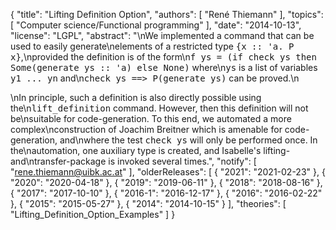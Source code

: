{
    "title": "Lifting Definition Option",
    "authors": [
        "René Thiemann"
    ],
    "topics": [
        "Computer science/Functional programming"
    ],
    "date": "2014-10-13",
    "license": "LGPL",
    "abstract": "\nWe implemented a command that can be used to easily generate\nelements of a restricted type <tt>{x :: 'a. P x}</tt>,\nprovided the definition is of the form\n<tt>f ys = (if check ys then Some(generate ys :: 'a) else None)</tt> where\n<tt>ys</tt> is a list of variables <tt>y1 ... yn</tt> and\n<tt>check ys ==> P(generate ys)</tt> can be proved.\n<p>\nIn principle, such a definition is also directly possible using the\n<tt>lift_definition</tt> command. However, then this definition will not be\nsuitable for code-generation. To this end, we automated a more complex\nconstruction of Joachim Breitner which is amenable for code-generation, and\nwhere the test <tt>check ys</tt> will only be performed once.  In the\nautomation, one auxiliary type is created, and Isabelle's lifting- and\ntransfer-package is invoked several times.",
    "notify": [
        "rene.thiemann@uibk.ac.at"
    ],
    "olderReleases": [
        {
            "2021": "2021-02-23"
        },
        {
            "2020": "2020-04-18"
        },
        {
            "2019": "2019-06-11"
        },
        {
            "2018": "2018-08-16"
        },
        {
            "2017": "2017-10-10"
        },
        {
            "2016-1": "2016-12-17"
        },
        {
            "2016": "2016-02-22"
        },
        {
            "2015": "2015-05-27"
        },
        {
            "2014": "2014-10-15"
        }
    ],
    "theories": [
        "Lifting_Definition_Option_Examples"
    ]
}